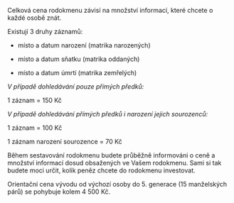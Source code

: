Celková cena rodokmenu závisí na množství informací, které chcete o každé osobě znát.

Existují 3 druhy záznamů:

* místo a datum narození (matrika narozených)

* místo a datum sňatku (matrika oddaných)

* místo a datum úmrtí (matrika zemřelých)

*V případě dohledávání pouze přímých předků:*

1 záznam = 150 Kč

*V případě dohledávání přímých předků i narození jejich sourozenců:*

1 záznam = 100 Kč

1 záznam narození sourozence = 70 Kč

Během sestavování rodokmenu budete průběžně informováni o ceně a množství informací dosud obsažených ve Vašem rodokmenu. Sami si tak budete moci určit, kolik peněz chcete do rodokmenu investovat.

Orientační cena vývodu od výchozí osoby do 5. generace (15 manželských párů) se pohybuje kolem 4 500 Kč.